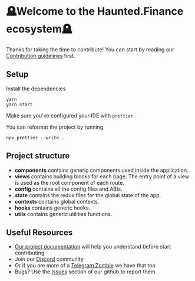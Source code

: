 # 🪦Welcome to the Haunted.Finance ecosystem🪦

Thanks for taking the time to contribute!
You can start by reading our [Contribution guidelines](CONTRIBUTING.md) first.

## Setup

Install the dependencies

```shell
yarn
yarn start
```

Make sure you've configured your IDE with `prettier`.

You can reformat the project by running

```shell
npx prettier --write .
```

## Project structure

- **components** contains generic components used inside the application.
- **views** contains building blocks for each page. The entry point of a view is used as the root component of each route.
- **config** contains all the config files and ABIs.
- **state** contains the redux files for the global state of the app.
- **contexts** contains global contexts.
- **hooks** contains generic hooks.
- **utils** contains generic utilities functions.

## Useful Resources

- [Our project documentation](https://docs.haunted.finance/) will help you understand before start contributing
- Join our [Discord](https://discord.gg/hauntedfinance) community
- Or if you are more of a [Telegram Zombie](https://discord.gg/hauntedfinance) we have that too
- Bugs? Use the [Issues](https://github.com/hauntedfinance/hauntedfinance-frontend/issues) section of our github to report them
